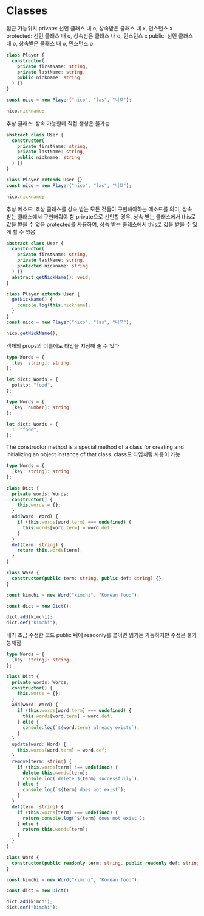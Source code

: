 # Classes

접근 가능위치
private: 선언 클래스 내 o, 상속받은 클래스 내 x, 인스턴스 x
protected: 선언 클래스 내 o, 상속받은 클래스 내 o, 인스턴스 x
public: 선언 클래스 내 o, 상속받은 클래스 내 o, 인스턴스 o

```ts
class Player {
  constructor(
    private firstName: string,
    private lastName: string,
    public nickname: string
  ) {}
}

const nico = new Player("nico", "las", "니꼬");

nico.nickname;
```

추상 클래스: 상속 가능한데 직접 생성은 불가능

```ts
abstract class User {
  constructor(
    private firstName: string,
    private lastName: string,
    public nickname: string
  ) {}
}

class Player extends User {}
const nico = new Player("nico", "las", "니꼬");

nico.nickname;
```

추상 메소드: 추상 클래스를 상속 받는 모든 것들이 구현해야하는 메소드를 의미, 상속 받는 클래스에서 구현해줘야 함
private으로 선언할 경우, 상속 받는 클래스에서 this로 값을 받을 수 없음
protected를 사용하여, 상속 받는 클래스에서 this로 값을 받을 수 있게 할 수 있음

```ts
abstract class User {
  constructor(
    private firstName: string,
    private lastName: string,
    protected nickname: string
  ) {}
  abstract getNickName(): void;
}

class Player extends User {
  getNickName() {
    console.log(this.nickname);
  }
}
const nico = new Player("nico", "las", "니꼬");

nico.getNickName();
```

객체의 props의 이름에도 타입을 지정해 줄 수 있다

```ts
type Words = {
  [key: string]: string;
};

let dict: Words = {
  potato: "food",
};
```

```ts
type Words = {
  [key: number]: string;
};

let dict: Words = {
  1: "food",
};
```

The constructor method is a special method of a class for creating and initializing an object instance of that class.
class도 타입처럼 사용이 가능

```ts
type Words = {
  [key: string]: string;
};

class Dict {
  private words: Words;
  constructor() {
    this.words = {};
  }
  add(word: Word) {
    if (this.words[word.term] === undefined) {
      this.words[word.term] = word.def;
    }
  }
  def(term: string) {
    return this.words[term];
  }
}

class Word {
  constructor(public term: string, public def: string) {}
}

const kimchi = new Word("kimchi", "Korean food");

const dict = new Dict();

dict.add(kimchi);
dict.def("kimchi");
```

내가 조금 수정한 코드
public 뒤에 readonly를 붙이면 읽기는 가능하지만 수정은 불가능해짐

```ts
type Words = {
  [key: string]: string;
};

class Dict {
  private words: Words;
  constructor() {
    this.words = {};
  }
  add(word: Word) {
    if (this.words[word.term] === undefined) {
      this.words[word.term] = word.def;
    } else {
      console.log(`${word.term} already exists`);
    }
  }
  update(word: Word) {
    this.words[word.term] = word.def;
  }
  remove(term: string) {
    if (this.words[term] !== undefined) {
      delete this.words[term];
      console.log(`delete ${term} successfully`);
    } else {
      console.log(`${term} does not exist`);
    }
  }
  def(term: string) {
    if (this.words[term] === undefined) {
      return console.log(`${term} does not exist`);
    } else {
      return this.words[term];
    }
  }
}

class Word {
  constructor(public readonly term: string, public readonly def: string) {}
}

const kimchi = new Word("kimchi", "Korean food");

const dict = new Dict();

dict.add(kimchi);
dict.def("kimchi");
```
